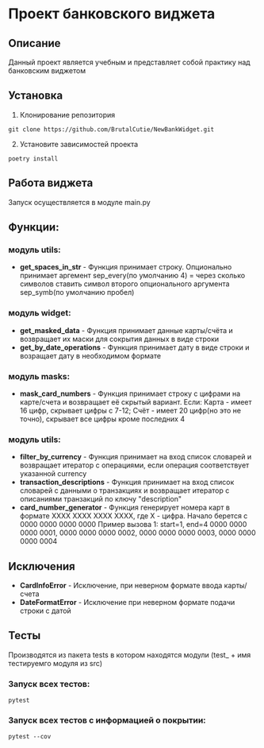 # Проект банковского виджета

## Описание

Данный проект является учебным и представляет собой практику над банковским виджетом

## Установка

1. Клонирование репозитория 
```
git clone https://github.com/BrutalCutie/NewBankWidget.git
```
2. Установите зависимостей проекта
```
poetry install
```

## Работа виджета
Запуск осуществляется в модуле main.py

## Функции:

### модуль utils:
- **get_spaces_in_str** - Функция принимает строку. Опционально принимает аргемент sep_every(по умолчанию 4) = через сколько символов ставить символ второго опционального аргумента sep_symb(по умолчанию пробел)

### модуль widget:
- **get_masked_data** - Функция принимает данные карты/счёта и возвращает их маски для сокрытия данных в виде строки
- **get_by_date_operations** - Функция принимает дату в виде строки и возращает дату в необходимом формате

### модуль masks:
- **mask_card_numbers** - Функция принимает строку с цифрами на карте/счета и возвращает её скрытый вариант. Если: Карта - имеет 16 цифр, скрывает цифры с 7-12; Счёт - имеет 20 цифр(но это не точно), скрывает все цифры кроме последних 4

### модуль utils:
- **filter_by_currency** - Функция принимает на вход список словарей и возвращает итератор с операциями, если операция соответствует указанной currency
- **transaction_descriptions** - Функция принимает на вход список словарей с данными о транзакциях и возвращает итератор с описаниями транзакций по ключу "description"
- **card_number_generator** - Функция генерирует номера карт в формате XXXX XXXX XXXX XXXX, где X - цифра.
Начало берется с 0000 0000 0000 0000
    Пример вызова 1: start=1, end=4
        0000 0000 0000 0001,
        0000 0000 0000 0002,
        0000 0000 0000 0003,
        0000 0000 0000 0004

## Исключения
- **CardInfoError** - Исключение, при неверном формате ввода карты/счета
- **DateFormatError** - Исключение при неверном формате подачи строки с датой

## Тесты
Производятся из пакета tests в котором находятся модули (test_ + имя тестируемго модуля из src)

### Запуск всех тестов:
```commandline
pytest
```

### Запуск всех тестов c информацией о покрытии:
```commandline
pytest --cov
```